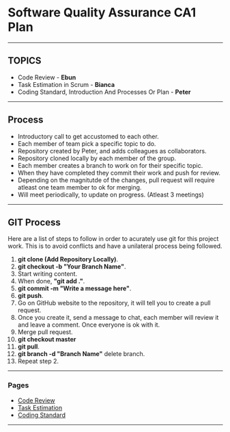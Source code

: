 # Software Quality Assurance CA1 Plan
---

## TOPICS

- Code Review - **Ebun**
- Task Estimation in Scrum - **Bianca**
- Coding Standard, Introduction And Processes Or Plan - **Peter**

---

## Process

- Introductory call to get accustomed to each other.
- Each member of team pick a specific topic to do. 
- Repository created by Peter, and adds colleagues as collaborators. 
- Repository cloned locally by each member of the group.
- Each member creates a branch to work on for their specific topic.
- When they have completed they commit their work and push for review.
- Depending on the magnitutde of the changes, pull request will require atleast one team member to ok for merging.
- Will meet periodically, to update on progress. (Atleast 3 meetings)


---
## GIT Process

Here are a list of steps to follow in order to acurately use git for this project work. This is to avoid conflicts and have a unilateral process being followed.

1. **git clone (Add Repository Locally)**.
2. **git checkout -b "Your Branch Name"**.
3. Start writing content.
4. When done, **"git add ."**.
5. **git commit -m "Write a message here"**. 
6. **git push**.
7. Go on GitHub website to the repository, it will tell you to create a pull request.
8. Once you create it, send a message to chat, each member will review it and leave a comment. Once everyone is ok with it.
9. Merge pull request.
10. **git checkout master**
11. **git pull**.
12. **git branch -d "Branch Name"** delete branch.
13. Repeat step 2.



---

### Pages

- [Code Review](../CodeReview/Introduction.md)
- [Task Estimation](../TaskEstimation/Introduction.md)
- [Coding Standard](../CodingStandards/Introduction.md)

---